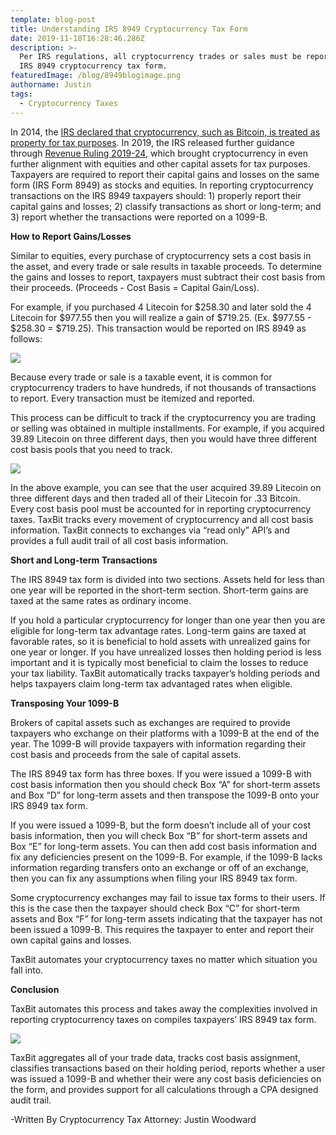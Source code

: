```yaml
---
template: blog-post
title: Understanding IRS 8949 Cryptocurrency Tax Form
date: 2019-11-18T16:28:46.286Z
description: >-
  Per IRS regulations, all cryptocurrency trades or sales must be reported on
  IRS 8949 cryptocurrency tax form.
featuredImage: /blog/8949blogimage.png
authorname: Justin
tags:
  - Cryptocurrency Taxes
---
```

In 2014, the [IRS declared that cryptocurrency, such as Bitcoin, is treated as property for tax purposes](https://www.irs.gov/pub/irs-drop/n-14-21.pdf). In 2019, the IRS released further guidance through [Revenue Ruling 2019-24](https://www.irs.gov/pub/irs-drop/rr-19-24.pdf), which brought cryptocurrency in even further alignment with equities and other capital assets for tax purposes. Taxpayers are required to report their capital gains and losses on the same form (IRS Form 8949) as stocks and equities. In reporting cryptocurrency transactions on the IRS 8949 taxpayers should: 1) properly report their capital gains and losses; 2) classify transactions as short or long-term; and 3) report whether the transactions were reported on a 1099-B.



**How to Report Gains/Losses**

Similar to equities, every purchase of cryptocurrency sets a cost basis in the asset, and every trade or sale results in taxable proceeds. To determine the gains and losses to report, taxpayers must subtract their cost basis from their proceeds. (Proceeds - Cost Basis = Capital Gain/Loss).



For example, if you purchased 4 Litecoin for $258.30 and later sold the 4 Litecoin for $977.55 then you will realize a gain of $719.25. (Ex. $977.55 - $258.30 = $719.25). This transaction would be reported on IRS 8949 as follows:



![](/blog/screen-shot-2019-11-12-at-9.11.36-am.png)



Because every trade or sale is a taxable event, it is common for cryptocurrency traders to have hundreds, if not thousands of transactions to report. Every transaction must be itemized and reported.



This process can be difficult to track if the cryptocurrency you are trading or selling was obtained in multiple installments. For example, if you acquired 39.89 Litecoin on three different days, then you would have three different cost basis pools that you need to track.

![](/blog/screen-shot-2019-11-18-at-9.18.47-am.png)





In the above example, you can see that the user acquired 39.89 Litecoin on three different days and then traded all of their Litecoin for .33 Bitcoin. Every cost basis pool must be accounted for in reporting cryptocurrency taxes. TaxBit tracks every movement of cryptocurrency and all cost basis information. TaxBit connects to exchanges via “read only” API’s and provides a full audit trail of all cost basis information.



**Short and Long-term Transactions**

The IRS 8949 tax form is divided into two sections. Assets held for less than one year will be reported in the short-term section. Short-term gains are taxed at the same rates as ordinary income.



If you hold a particular cryptocurrency for longer than one year then you are eligible for long-term tax advantage rates. Long-term gains are taxed at favorable rates, so it is beneficial to hold assets with unrealized gains for one year or longer. If you have unrealized losses then holding period is less important and it is typically most beneficial to claim the losses to reduce your tax liability. TaxBit automatically tracks taxpayer’s holding periods and helps taxpayers claim long-term tax advantaged rates when eligible.



**Transposing Your 1099-B**

Brokers of capital assets such as exchanges are required to provide taxpayers who exchange on their platforms with a 1099-B at the end of the year. The 1099-B will provide taxpayers with information regarding their cost basis and proceeds from the sale of capital assets.



The IRS 8949 tax form has three boxes. If you were issued a 1099-B with cost basis information then you should check Box “A” for short-term assets and Box “D” for long-term assets and then transpose the 1099-B onto your IRS 8949 tax form.





If you were issued a 1099-B, but the form doesn’t include all of your cost basis information, then you will check Box “B” for short-term assets and Box “E” for long-term assets. You can then add cost basis information and fix any deficiencies present on the 1099-B. For example, if the 1099-B lacks information regarding transfers onto an exchange or off of an exchange, then you can fix any assumptions when filing your IRS 8949 tax form.



Some cryptocurrency exchanges may fail to issue tax forms to their users. If this is the case then the taxpayer should check Box “C” for short-term assets and Box “F” for long-term assets  indicating that the taxpayer has not been issued a 1099-B. This requires the taxpayer to enter and report their own capital gains and losses. 



TaxBit automates your cryptocurrency taxes no matter which situation you fall into.



**Conclusion**

TaxBit automates this process and takes away the complexities involved in reporting cryptocurrency taxes on compiles taxpayers’ IRS 8949 tax form. 

![](/blog/screen-shot-2019-11-18-at-9.26.44-am.png)



TaxBit aggregates all of your trade data, tracks cost basis assignment, classifies transactions based on their holding period, reports whether a user was issued a 1099-B and whether their were any cost basis deficiencies on the form, and provides support for all calculations through a CPA designed audit trail.



\-Written By Cryptocurrency Tax Attorney: Justin Woodward
